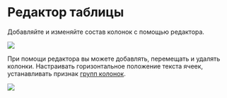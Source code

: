 # Редактор таблицы
Добавляйте и изменяйте состав колонок с помощью редактора.

<kbd> ![](../_images/open-table-editor.png)</kbd> 

При помощи редактора вы можете добавлять, перемещать и удалять колонки. Настраивать горизонтальное положение текста ячеек, устанавливать признак [групп колонок](#многострочные-заголовки).

<kbd> ![](../_images/table-editor.png)</kbd> 